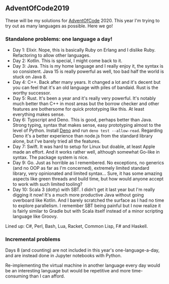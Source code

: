 ## AdventOfCode2019

These will be my solutions for [AdventOfCode](https://adventofcode.com/) 2020. This year I'm trying to try out as many languages as possible. Here we go!

### Standalone problems: one language a day!

- Day 1: Elixir. Nope, this is basically Ruby on Erlang and I dislike Ruby. Refactoring to allow other languages.
- Day 2: Kotlin. This is special, I might come back to it.
- Day 3: Java. This is my home language and I really enjoy it, the syntax is so consistent. Java 15 is really powerful as well, too bad half the world is stuck on Java 8.
- Day 4: C++. Back after many years. It changed a lot and it's decent but you can feel that it's an old language with piles of bandaid. Rust is the worthy successor.
- Day 5: Rust. It's been a year and it's really very powerful. It's notably much better than C++ in most areas but the borrow checker and other features are bothersome for quick prototyping like this. At least everything makes sense.
- Day 6: Typscript and Deno. This is good, perhaps better than Java. Strong typing, syntax that makes sense, easy prototyping almost to the level of Python. Install [Deno](https://deno.land/manual@v1.5.4/getting_started/installation) and run `deno test --allow-read`. Regarding Deno it's a better experience than node.js from the standard library alone, but I've barely tried all the features.
- Day 7: Swift. It was hard to setup for Linux but doable, at least Apple made an effort. And it works rather well, although somewhat Go-like in syntax. The package system is nice.
- Day 9: Go. Just as horrible as I remembered. No exceptions, no generics (and no OOP as far as I'm concerned), extremely limited standard library, very opinionated and limited syntax... Sure, it has some amazing aspects like green threads and build time, but how would anyone accept to work with such limited tooling?
- Day 10: Scala 3 (dotty) with SBT. I didn't get it last year but I'm really digging it now! It's a much more productive Java without going overboard like Kotlin. And I barely scratched the surface as I had no time to explore parallelism. I remember SBT being painful but I now realize it is fairly similar to Gradle but with Scala itself instead of a minor scripting language like Groovy.

Lined up: C#, Perl, Bash, Lua, Racket, Common Lisp, F# and Haskell.

### Incremental problems

Days 8 (and counting) are not included in this year's one-language-a-day, and are instead done in Jupyter notebooks with Python.

Re-implementing the virtual machine in another language every day would be an interesting language but would be repetitive and more time-consuming than I can afford.
